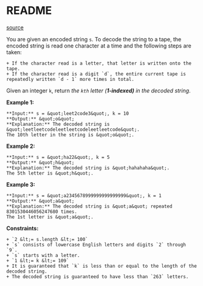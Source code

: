# README #

[source](https://leetcode.com/problems/decoded-string-at-index/)

You are given an encoded string `s`. To decode the string to a tape, the encoded string is read one character at a time and the following steps are taken:


	+ If the character read is a letter, that letter is written onto the tape.
	+ If the character read is a digit `d`, the entire current tape is repeatedly written `d - 1` more times in total.


Given an integer `k`, return *the *`kth`* letter (**1-indexed)** in the decoded string*.


**Example 1:**

```
**Input:** s = &quot;leet2code3&quot;, k = 10
**Output:** &quot;o&quot;
**Explanation:** The decoded string is &quot;leetleetcodeleetleetcodeleetleetcode&quot;.
The 10th letter in the string is &quot;o&quot;.

```


**Example 2:**

```
**Input:** s = &quot;ha22&quot;, k = 5
**Output:** &quot;h&quot;
**Explanation:** The decoded string is &quot;hahahaha&quot;.
The 5th letter is &quot;h&quot;.

```


**Example 3:**

```
**Input:** s = &quot;a2345678999999999999999&quot;, k = 1
**Output:** &quot;a&quot;
**Explanation:** The decoded string is &quot;a&quot; repeated 8301530446056247680 times.
The 1st letter is &quot;a&quot;.

```



**Constraints:**


	+ `2 &lt;= s.length &lt;= 100`
	+ `s` consists of lowercase English letters and digits `2` through `9`.
	+ `s` starts with a letter.
	+ `1 &lt;= k &lt;= 109`
	+ It is guaranteed that `k` is less than or equal to the length of the decoded string.
	+ The decoded string is guaranteed to have less than `263` letters.



